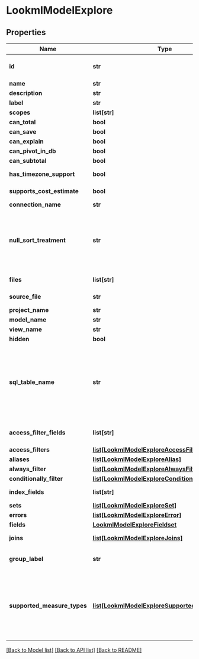 # LookmlModelExplore

## Properties
Name | Type | Description | Notes
------------ | ------------- | ------------- | -------------
**id** | **str** | Fully qualified name model plus explore name | [optional] 
**name** | **str** | Explore name | [optional] 
**description** | **str** | Description | [optional] 
**label** | **str** | Label | [optional] 
**scopes** | **list[str]** | Scopes | [optional] 
**can_total** | **bool** | Can Total | [optional] 
**can_save** | **bool** | Can Save | [optional] 
**can_explain** | **bool** | Can Explain | [optional] 
**can_pivot_in_db** | **bool** | Can pivot in the DB | [optional] 
**can_subtotal** | **bool** | Can use subtotals | [optional] 
**has_timezone_support** | **bool** | Has timezone support | [optional] 
**supports_cost_estimate** | **bool** | Cost estimates supported | [optional] 
**connection_name** | **str** | Connection name | [optional] 
**null_sort_treatment** | **str** | How nulls are sorted, possible values are \&quot;low\&quot;, \&quot;high\&quot;, \&quot;first\&quot; and \&quot;last\&quot; | [optional] 
**files** | **list[str]** | List of model source files | [optional] 
**source_file** | **str** | Primary source_file file | [optional] 
**project_name** | **str** | Name of project | [optional] 
**model_name** | **str** | Name of model | [optional] 
**view_name** | **str** | Name of view | [optional] 
**hidden** | **bool** | Is hidden | [optional] 
**sql_table_name** | **str** | A sql_table_name expression that defines what sql table the view/explore maps onto. Example: \&quot;prod_orders2 AS orders\&quot; in a view named orders. | [optional] 
**access_filter_fields** | **list[str]** | (DEPRECATED) Array of access filter field names | [optional] 
**access_filters** | [**list[LookmlModelExploreAccessFilter]**](LookmlModelExploreAccessFilter.md) | Access filters | [optional] 
**aliases** | [**list[LookmlModelExploreAlias]**](LookmlModelExploreAlias.md) | Aliases | [optional] 
**always_filter** | [**list[LookmlModelExploreAlwaysFilter]**](LookmlModelExploreAlwaysFilter.md) | Always filter | [optional] 
**conditionally_filter** | [**list[LookmlModelExploreConditionallyFilter]**](LookmlModelExploreConditionallyFilter.md) | Conditionally filter | [optional] 
**index_fields** | **list[str]** | Array of index fields | [optional] 
**sets** | [**list[LookmlModelExploreSet]**](LookmlModelExploreSet.md) | Sets | [optional] 
**errors** | [**list[LookmlModelExploreError]**](LookmlModelExploreError.md) | Errors | [optional] 
**fields** | [**LookmlModelExploreFieldset**](LookmlModelExploreFieldset.md) | Fields | [optional] 
**joins** | [**list[LookmlModelExploreJoins]**](LookmlModelExploreJoins.md) | Views joined into this explore | [optional] 
**group_label** | **str** | Label used to group explores in the navigation menus | [optional] 
**supported_measure_types** | [**list[LookmlModelExploreSupportedMeasureType]**](LookmlModelExploreSupportedMeasureType.md) | An array of items describing which custom measure types are supported for creating a custom measure &#39;baed_on&#39; each possible dimension type. | [optional] 

[[Back to Model list]](../README.md#documentation-for-models) [[Back to API list]](../README.md#documentation-for-api-endpoints) [[Back to README]](../README.md)


